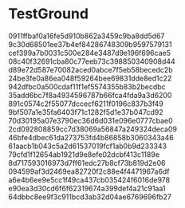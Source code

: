 # TestGround
0911ffbaf0a16fe5d910b862a3459c9ba8dd5d67
9c30d68501ee37b4ef84286748309b9597579131
cef399a7b0031c500e284e3487d9e196f696cae5
08c40f32691cba80c77eeb73c398850340908d44
d89e72d587e70082aced0abce7f5eb58becedc2b
24be3fe0a86ea048f59264bee69831dde8ed1c22
942dfbc0a500cdaf11f1ef5574355b83b2becdbc
35add6bc7f8a4934596787b66fca4fda9a3d6200
891c0574c2f55077dccecf6211f0196c837b3f49
9bf507a1e35fa6403f71c1282f5d1e37b047cd92
70d30195a07e3790ec36d6d031e096e0777cbae0
2cd092808859cc7d38069a56847a249324deca09
46bfe4dbec61da273753fd4b86858b3060343a46
61aacb1b043c5a2d61537019fcf1ab0b9d233343
79cfd1f12654ab1921d9e8efe02dcbf413c1189e
8d717593016973d7ff61edc27b8cf73b819d2e06
094599af3d2469ea82720f2c88e4f4471967a6df
a6e4b6ee9e5cc1f49ca437cb035424f6016de978
e90ea3d30cd6f6f62319674a399def4a21c91aa1
64dbbc8ee9f3c911bcd3ab32d04ae6769696fb27

